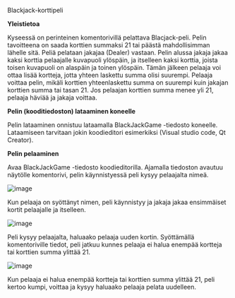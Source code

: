 Blackjack-korttipeli

****Yleistietoa****

Kyseessä on perinteinen komentorivillä pelattava Blacjack-peli.  Pelin tavoitteena on saada korttien summaksi 21 tai päästä mahdollisimman lähelle sitä. Peliä pelataan jakajaa (Dealer) vastaan. Pelin alussa jakaja jakaa kaksi korttia pelaajalle kuvapuoli ylöspäin, ja itselleen kaksi korttia, joista toisen kuvapuoli on alaspäin ja toinen ylöspäin. Tämän jälkeen pelaaja voi ottaa lisää kortteja, jotta yhteen laskettu summa olisi suurempi. Pelaaja voittaa pelin, mikäli korttien yhteenlaskettu summa on suurempi kuin jakajan korttien summa tai tasan 21. Jos pelaajan korttien summa menee yli 21, pelaaja häviää ja jakaja voittaa. 



**Pelin (kooditiedoston) lataaminen koneelle**

Pelin lataaminen onnistuu lataamalla BlackJackGame -tiedosto koneelle. Lataamiseen tarvitaan jokin koodieditori esimerkiksi (Visual studio code, Qt Creator).


**Pelin pelaaminen**

Avaa BlackJackGame -tiedosto koodieditorilla. Ajamalla tiedoston avautuu näytölle komentorivi, pelin käynnistyessä peli kysyy pelaajalta nimeä. 

![image](https://user-images.githubusercontent.com/62377839/146966842-bd579107-6c41-4bd8-843f-fa547e2d958e.png)


Kun pelaaja on syöttänyt nimen, peli käynnistyy ja jakaja jakaa ensimmäiset kortit pelaajalle ja itselleen.
 
![image](https://user-images.githubusercontent.com/62377839/146966952-f508319d-02b0-4a70-9138-eb9b832b6405.png)


Peli kysyy pelaajalta, haluaako pelaaja uuden kortin. Syöttämällä komentoriville tiedot, peli jatkuu kunnes pelaaja ei halua enempää kortteja tai korttien summa ylittää 21.

![image](https://user-images.githubusercontent.com/62377839/146967064-d52a6dc8-8fb3-4b46-92b0-542f62d9ee8a.png)

Kun pelaaja ei halua enempää kortteja tai korttien summa ylittää 21, peli kertoo kumpi, voittaa ja kysyy haluaako pelaaja pelata uudelleen.

